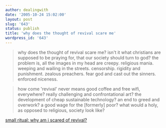 ```yaml
---
author: dealingwith
date: '2005-10-24 15:02:00'
layout: post
slug: '643'
status: publish
title: 'why does the thought of revival scare me'
wordpress_id: '643'
---
```


> why does the thought of revival scare me? isn't it what christians are supposed to be praying for, that our society should turn to god? the problem is, all the images in my head are creepy. religious mania. weeping and wailing in the streets. censorship. rigidity and punishment. zealous preachers. fear god and cast out the sinners. enforced niceness.

> how come 'revival' never means good coffee and free wifi, everywhere? really challenging and confrontational art? the development of cheap sustainable technology? an end to greed and overwork? a good wage for the [formerly] poor? what would a holy, as opposed to religious, society look like?

[small ritual: why am i scared of revival?][1]

   [1]: http://www.smallritual.org/section10/blog_10_2005.html#date_241005_1
